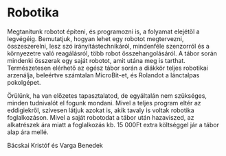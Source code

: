 # Robotika

Megtanítunk robotot építeni, és programozni is, a folyamat elejétől a legvégéig. Bemutatjuk, hogyan lehet egy robotot megtervezni, összeszerelni, lesz szó irányítástechnikáról, mindenféle szenzorról és a környezetre való reagálásról, több robot összehangolásáról. A tábor során mindenki összerak egy saját robotot, amit utána meg is tarthat. Természetesen elérhető az egész tábor során a diákkör teljes robotikai arzenálja, beleértve számtalan MicroBit-et, és Rolandot a lánctalpas pokolgépet.

Örülünk, ha van előzetes tapasztalatod, de egyáltalán nem szükséges, minden tudnivalót el fogunk mondani. Mivel a teljes program eltér az eddigiekről, szívesen látjuk azokat is, akik tavaly is voltak robotika foglalkozáson.
Mivel a saját robotodat a tábor után hazaviszed, az alkatrészek ára miatt a foglalkozás kb. 15 000Ft extra költséggel jár a tábor alap ára mellé.

Bácskai Kristóf és Varga Benedek
